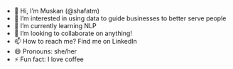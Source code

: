 - 👋 Hi, I’m Muskan (@shafatm)
- 👀 I’m interested in using data to guide businesses to better serve people  
- 🌱 I’m currently learning NLP 
- 💞️ I’m looking to collaborate on anything! 
- 📫 How to reach me? Find me on LinkedIn 
- 😄 Pronouns: she/her 
- ⚡ Fun fact: I love coffee 

<!---
shafatm/shafatm is a ✨ special ✨ repository because its `README.md` (this file) appears on your GitHub profile.
You can click the Preview link to take a look at your changes.
--->
